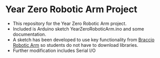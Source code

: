 # Year Zero Robotic Arm Project

* This repository for the Year Zero Robotic Arm project. 
* Included is Arduino sketch YearZeroRoboticArm.ino and some documentation.
* A sketch has been developed to use key functionality from [Braccio Robotic Arm](https://github.com/arduino-org/arduino-library-braccio)   so students do not have to download libraries. 
* Further modification includes Serial I/O
